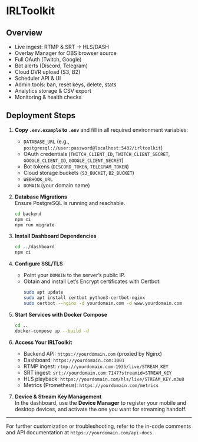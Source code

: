 # IRLToolkit

## Overview
- Live ingest: RTMP & SRT → HLS/DASH
- Overlay Manager for OBS browser source
- Full OAuth (Twitch, Google)
- Bot alerts (Discord, Telegram)
- Cloud DVR upload (S3, B2)
- Scheduler API & UI
- Admin tools: ban, reset keys, delete, stats
- Analytics storage & CSV export
- Monitoring & health checks

## Deployment Steps

1. **Copy `.env.example` to `.env`** and fill in all required environment variables:
   - `DATABASE_URL` (e.g., `postgresql://user:password@localhost:5432/irltoolkit`)
   - OAuth credentials (`TWITCH_CLIENT_ID`, `TWITCH_CLIENT_SECRET`, `GOOGLE_CLIENT_ID`, `GOOGLE_CLIENT_SECRET`)
   - Bot tokens (`DISCORD_TOKEN`, `TELEGRAM_TOKEN`)
   - Cloud storage buckets (`S3_BUCKET`, `B2_BUCKET`)
   - `WEBHOOK_URL`
   - `DOMAIN` (your domain name)

2. **Database Migrations**  
   Ensure PostgreSQL is running and reachable.  
   ```bash
   cd backend
   npm ci
   npm run migrate
   ```

3. **Install Dashboard Dependencies**  
   ```bash
   cd ../dashboard
   npm ci
   ```

4. **Configure SSL/TLS**  
   - Point your `DOMAIN` to the server’s public IP.  
   - Obtain and install Let’s Encrypt certificates with Certbot:
     ```bash
     sudo apt update
     sudo apt install certbot python3-certbot-nginx
     sudo certbot --nginx -d yourdomain.com -d www.yourdomain.com
     ```

5. **Start Services with Docker Compose**  
   ```bash
   cd ..
   docker-compose up --build -d
   ```

6. **Access Your IRLToolkit**  
   - Backend API: `https://yourdomain.com` (proxied by Nginx)  
   - Dashboard: `https://yourdomain.com:3001`  
   - RTMP ingest: `rtmp://yourdomain.com:1935/live/STREAM_KEY`  
   - SRT ingest: `srt://yourdomain.com:7147?streamid=STREAM_KEY`  
   - HLS playback: `https://yourdomain.com/hls/live/STREAM_KEY.m3u8`  
   - Metrics (Prometheus): `https://yourdomain.com/metrics`

7. **Device & Stream Key Management**  
   In the dashboard, use the **Device Manager** to register your mobile and desktop devices, and activate the one you want for streaming handoff.

---

For further customization or troubleshooting, refer to the in-code comments and API documentation at `https://yourdomain.com/api-docs`.
